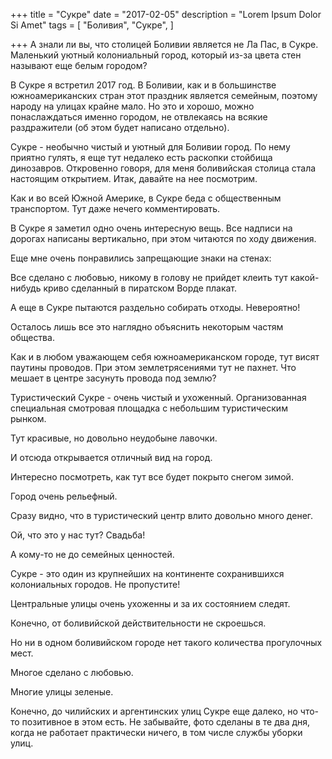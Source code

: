 +++
title = "Сукре"
date = "2017-02-05"
description = "Lorem Ipsum Dolor Si Amet"
tags = [
    "Боливия",
    "Сукре",
]

+++
А знали ли вы, что столицей Боливии является не Ла Пас, в Сукре. Маленький уютный колониальный город, который из-за цвета стен называют еще белым городом?

В Сукре я встретил 2017 год. В Боливии, как и в большинстве южноамериканских стран этот праздник является семейным, поэтому народу на улицах крайне мало. Но это и хорошо, можно понаслаждаться именно городом, не отвлекаясь на всякие раздражители (об этом будет написано отдельно).

Сукре - необычно чистый и уютный для Боливии город. По нему приятно гулять, я еще тут недалеко есть раскопки стойбища динозавров. Откровенно говоря, для меня боливийская столица стала настоящим открытием. Итак, давайте на нее посмотрим.



Как и во всей Южной Америке, в Сукре беда с общественным транспортом. Тут даже нечего комментировать.



В Сукре я заметил одно очень интересную вещь. Все надписи на дорогах написаны вертикально, при этом читаются по ходу движения.



Еще мне очень понравились запрещающие знаки на стенах:



Все сделано с любовью, никому в голову не прийдет клеить тут какой-нибудь криво сделанный в пиратском Ворде плакат.



А еще в Сукре пытаются раздельно собирать отходы. Невероятно!



Осталось лишь все это наглядно объяснить некоторым частям общества.



Как и в любом уважающем себя южноамериканском городе, тут висят паутины проводов. При этом землетрясениями тут не пахнет. Что мешает в центре засунуть провода под землю?



Туристический Сукре - очень чистый и ухоженный. Организованная специальная смотровая площадка с небольшим туристическим рынком.



Тут красивые, но довольно неудобыне лавочки.



И отсюда открывается отличный вид на город.



Интересно посмотреть, как тут все будет покрыто снегом зимой.



Город очень рельефный.



Сразу видно, что в туристический центр влито довольно много денег.



Ой, что это у нас тут? Свадьба!



А кому-то не до семейных ценностей.



Сукре - это один из крупнейших на континенте сохранившихся колониальных городов. Не пропустите!







Центральные улицы очень ухоженны и за их состоянием следят.







Конечно, от боливийской действительности не скроешься.



Но ни в одном боливийском городе нет такого количества прогулочных мест.



Многое сделано с любовью.



Многие улицы зеленые.



Конечно, до чилийских и аргентинских улиц Сукре еще далеко, но что-то позитивное в этом есть. Не забывайте, фото сделаны в те два дня, когда не работает практически ничего, в том числе службы уборки улиц.
